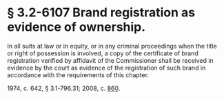 # § 3.2-6107 Brand registration as evidence of ownership.

<p>In all suits at law or in equity, or in any criminal proceedings when the title or right of possession is involved, a copy of the certificate of brand registration verified by affidavit of the Commissioner shall be received in evidence by the court as evidence of the registration of such brand in accordance with the requirements of this chapter.</p><p>1974, c. 642, § 3.1-796.31; 2008, c. <a href='http://lis.virginia.gov/cgi-bin/legp604.exe?081+ful+CHAP0860'>860</a>.</p>